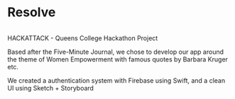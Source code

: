 # Resolve

<p align="center">
  <img Empower.png />
</p>


HACKATTACK - Queens College Hackathon Project

Based after the Five-Minute Journal, we chose to develop our app around the theme of Women Empowerment with famous quotes by Barbara Kruger etc.

We created a authentication system with Firebase using Swift, and a clean UI using Sketch + Storyboard

